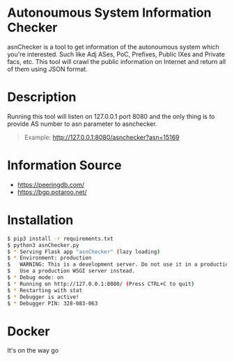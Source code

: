 # Autonoumous System Information Checker

asnChecker is a tool to get information of the autonoumous system which you're interested. Such like Adj ASes, PoC, Prefixes, Public IXes and Private facs, etc. This tool will crawl the public information on Internet and return all of them using JSON format.

# Description

Running this tool will listen on 127.0.0.1 port 8080 and the only thing is to provide AS number to asn parameter to asnchecker. 
>Example: http://127.0.0.1:8080/asnchecker?asn=15169

# Information Source

* https://peeringdb.com/
* https://bgp.potaroo.net/

# Installation

```sh
$ pip3 install -r requirements.txt
$ python3 asnChecker.py
$ * Serving Flask app "asnChecker" (lazy loading)
$ * Environment: production
$   WARNING: This is a development server. Do not use it in a production deployment.
$   Use a production WSGI server instead.
$ * Debug mode: on
$ * Running on http://127.0.0.1:8080/ (Press CTRL+C to quit)
$ * Restarting with stat
$ * Debugger is active!
$ * Debugger PIN: 328-083-063
```

# Docker

It's on the way go
